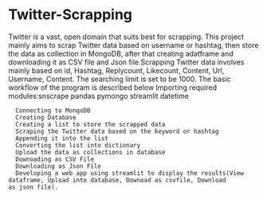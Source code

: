 # Twitter-Scrapping

Twitter is a vast, open domain that suits best for scrapping. This project mainly aims to scrap Twitter data based on username or hashtag, then store the data as collection in MongoDB, after that creating adatframe and downloading it as CSV file and Json file.Scrapping Twitter data involves mainly based on id, Hashtag, Replycount, Likecount, Content, Url, Username, Content. The searching limit is set to be 1000. The basic workflow of the program is described below
      Importing required modules:snscrape
                                 pandas
                                 pymongo
                                 streamlit
                                 datetime
      
      Connecting to MongoDB
      Creating Database
      Creating a list to store the scrapped data
      Scraping the Twitter data based on the keyword or hashtag
      Appending it into the list
      Converting the list into dictionary
      Upload the data as collections in database
      Downoading as CSV File
      Downloading as Json File
      Developing a web app using streamlit to display the results(View dataframe, Upload into database, Downoad as csvfile, Download          as json file).    

      
      
